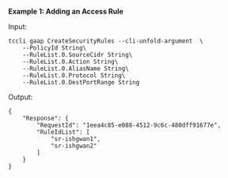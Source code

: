**Example 1: Adding an Access Rule**



Input: 

```
tccli gaap CreateSecurityRules --cli-unfold-argument  \
    --PolicyId String\
    --RuleList.0.SourceCidr String\
    --RuleList.0.Action String\
    --RuleList.0.AliasName String\
    --RuleList.0.Protocol String\
    --RuleList.0.DestPortRange String
```

Output: 
```
{
    "Response": {
        "RequestId": "1eea4c85-e088-4512-9c6c-480dff91677e",
        "RuleIdList": [
            "sr-ishgwan1",
            "sr-ishgwan2"
        ]
    }
}
```

